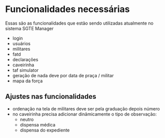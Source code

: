 # Funcionalidades necessárias

Essas são as funcionalidades que estão sendo utilizadas atualmente no sistema SGTE Manager
- login
- usuários
- militares
- fatd
- declarações
- caveirinha
- taf simulator
- geração de nada deve por data de praça / militar
- mapa da força

## Ajustes nas funcionalidades
- ordenação na tela de militares deve ser pela graduação depois número
- no caveirinha precisa adicionar dinâmicamente o tipo de observação:
	- neutro
	- dispensa médica
	- dispensa do expediente
